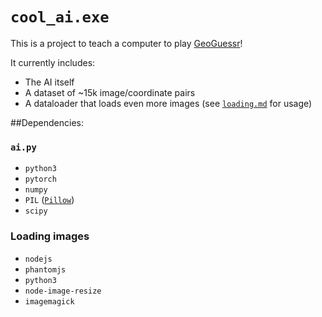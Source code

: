 # `cool_ai.exe`

This is a project to teach a computer to play [GeoGuessr](https://www.geoguessr.com)!

It currently includes:

* The AI itself
* A dataset of ~15k image/coordinate pairs
* A dataloader that loads even more images (see [`loading.md`](loading.md) for usage)

##Dependencies:

### `ai.py`
* `python3`
* `pytorch`
* `numpy`
* `PIL` ([`Pillow`](https://github.com/python-pillow/Pillow))
* `scipy`

### Loading images
* `nodejs`
* `phantomjs`
* `python3`
* `node-image-resize`
* `imagemagick`


